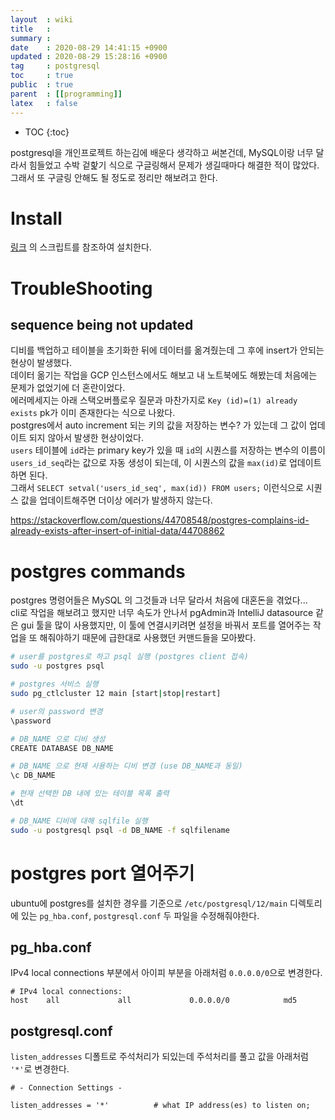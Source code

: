 ```yaml
---
layout  : wiki
title   : 
summary : 
date    : 2020-08-29 14:41:15 +0900
updated : 2020-08-29 15:28:16 +0900
tag     : postgresql
toc     : true
public  : true
parent  : [[programming]]
latex   : false
---
```

* TOC
{:toc}

postgresql을 개인프로젝트 하는김에 배운다 생각하고 써본건데, MySQL이랑 너무 달라서 힘들었고 수박 겉핥기 식으로 구글링해서 문제가 생길때마다 해결한 적이 많았다. 그래서 또 구글링 안해도 될 정도로 정리만 해보려고 한다.

# Install
 
[링크](https://www.postgresql.org/download/linux/ubuntu/) 의 스크립트를 참조하여 설치한다.

# TroubleShooting

## sequence being not updated 

디비를 백업하고 테이블을 초기화한 뒤에 데이터를 옮겨줬는데 그 후에 insert가 안되는 현상이 발생했다.  
데이터 옮기는 작업을 GCP 인스턴스에서도 해보고 내 노트북에도 해봤는데 처음에는 문제가 없었기에 더 혼란이었다.  
에러메세지는 아래 스택오버플로우 질문과 마찬가지로 `Key (id)=(1) already exists` pk가 이미 존재한다는 식으로 나왔다.  
postgres에서 auto increment 되는 키의 값을 저장하는 변수? 가 있는데 그 값이 업데이트 되지 않아서 발생한 현상이었다.  
`users` 테이블에 `id`라는 primary key가 있을 때 `id`의 시퀀스를 저장하는 변수의 이름이 `users_id_seq`라는 값으로 자동 생성이 되는데, 이 시퀀스의 값을 `max(id)`로 업데이트하면 된다.  
그래서 `SELECT setval('users_id_seq', max(id)) FROM users;` 이런식으로 시퀀스 값을 업데이트해주면 더이상 에러가 발생하지 않는다.   

<https://stackoverflow.com/questions/44708548/postgres-complains-id-already-exists-after-insert-of-initial-data/44708862>

# postgres commands

postgres 명령어들은 MySQL 의 그것들과 너무 달라서 처음에 대혼돈을 겪었다...  
cli로 작업을 해보려고 했지만 너무 속도가 안나서 pgAdmin과 IntelliJ datasource 같은 gui 툴을 많이 사용했지만,  이 툴에 연결시키려면 설정을 바꿔서 포트를 열어주는 작업을 또 해줘야하기 때문에 급한대로 사용했던 커맨드들을 모아봤다.  

```sh
# user를 postgres로 하고 psql 실행 (postgres client 접속)
sudo -u postgres psql

# postgres 서비스 실행
sudo pg_ctlcluster 12 main [start|stop|restart]

# user의 password 변경
\password

# DB_NAME 으로 디비 생성
CREATE DATABASE DB_NAME

# DB_NAME 으로 현재 사용하는 디비 변경 (use DB_NAME과 동일)
\c DB_NAME

# 현재 선택한 DB 내에 있는 테이블 목록 출력
\dt

# DB_NAME 디비에 대해 sqlfile 실행
sudo -u postgresql psql -d DB_NAME -f sqlfilename
```

# postgres port 열어주기

ubuntu에 postgres를 설치한 경우를 기준으로 `/etc/postgresql/12/main` 디렉토리에 있는 `pg_hba.conf`, `postgresql.conf` 두 파일을 수정해줘야한다.

## pg_hba.conf

IPv4 local connections 부분에서 아이피 부분을 아래처럼 `0.0.0.0/0`으로 변경한다.

```
# IPv4 local connections:
host    all             all             0.0.0.0/0            md5
```

## postgresql.conf

`listen_addresses` 디폴트로 주석처리가 되있는데 주석처리를 풀고 값을 아래처럼 `'*'`로 변경한다.

```
# - Connection Settings -

listen_addresses = '*'          # what IP address(es) to listen on;
```


